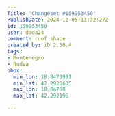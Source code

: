 ```yaml
---
Title: 'Changeset #159953450'
PublishDate: 2024-12-05T11:32:27Z
id: 159953450
user: dada24
comment: roof shape
created_by: iD 2.30.4
tags:
- Montenegro
- Budva
bbox:
  min_lon: 18.8473991
  min_lat: 42.2920635
  max_lon: 18.84758
  max_lat: 42.292196

---
```

